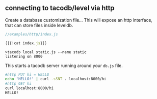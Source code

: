 ## connecting to tacodb/level via http

Create a database customization file...
This will expose an http interface,
that can store files inside leveldb.

``` js
//examples/http/index.js

{{{!cat index.js}}}
```

``` 
>tacodb local static.js --name static
listening on 8000
```

This starts a tacodb server running around your `db.js` file.

``` sh
#http PUT hi = HELLO
echo 'HELLO!' | curl -sSNT . localhost:8000/hi
#http GET hi
curl localhost:8000/hi
HELLO!
```


